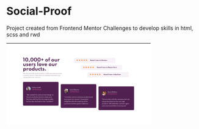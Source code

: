 # Social-Proof

Project created from Frontend Mentor Challenges to develop skills in html, scss and rwd

<img src="https://github.com/Kasia-Sikora/FA-social-proof/blob/main/assets/view/Screenshot-desktop.png" width="75%" height="75%">
